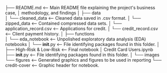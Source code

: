 ├── README.md                   <-- Main README file explaining the project's business case,
│                                methodology, and findings
│
├── data             
│   └── cleaned_data            <-- Cleaned data saved in .csv format.
│   └── zipped_data             <-- Contained compressed data sets.
│   └── application_record.csv  <-- Applications for credit.
│   └── credit_record.csv       <-- Client payment history.
│
├── functions            
│   └── eda_notebook            <-- Unpolished exploratory data analysis (EDA) notebooks
│   └── __init__.py             <-- File identifying packages found in this folder.
│
├── High-Risk & Low-Risk        <-- Final notebook
│   Credit Card Users.ipynb
├── __init__.py                 <-- File identifying packages found in this folder.
│
└── images            
    └── figures                 <-- Generated graphics and figures to be used in reporting
    └── credit-cover            <-- Graphic header for notebook.